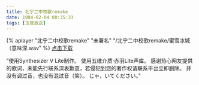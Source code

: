 ```yaml
---
title: 北宁二中校歌remake
date: 1984-02-04 00:35:33
tags: [玉音放送]
---
```


{% aplayer "北宁二中校歌remake" "未署名" "/北宁二中校歌remake/蜜雪冰城（意味深.wav" %}
<a href="/北宁二中校歌remake/蜜雪冰城（意味深.wav" download="北宁二中校歌remake.wav">点击下载</a>

“使用Synthesizer V Lite制作。
使用五维介质·赤羽Lite声库。
感谢热心网友提供的歌词，未能先行联系深表歉意，若侵犯到您的著作权请联系平台立即删除。
并没有调过音，也没有混过音（笑）。
じゃ，いてください。”

